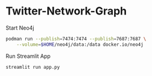 # Twitter-Network-Graph

Start Neo4j

```bash
podman run --publish=7474:7474 --publish=7687:7687 \
    --volume=$HOME/neo4j/data:/data docker.io/neo4j
```

Run Streamlit App

```bash
streamlit run app.py
```